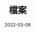 ---
title: "檔案"
date: 2022-03-06
layout: "archives"
slug: "archives"
menu:
    main:
        weight: 2
        params: 
            icon: archives
---